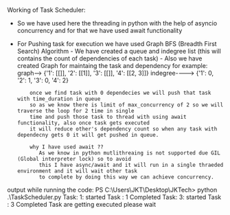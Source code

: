 

Working of Task Scheduler:
  - So we have used here the threading in python with the help of asyncio concurrency and for that
    we have used await functionality 

  - For Pushing task for execution we have used Graph BFS (Breadth First Search) Algorithm
        - We have created a queue and indegree list (this will contains the count of dependencies of each task)
        - Also we have created Graph for maintaing the task and dependency
            for example:
               graph--> {'1': [[]], '2': [[1]], '3': [[]], '4': [[2, 3]]}
               indegree----> {'1': 0, '2': 1, '3': 0, '4': 2}
            
            once we find task with 0 dependecies we will push that task with time_duration in queue
            so as we know there is limit of max_concurrency of 2 so we will traverse the loop for 2 time in single 
            time and push those task to thread with using await functionality, also once task gets executed 
            it will reduce other's dependency count so when any task with dependecny gets 0 it will get pushed in queue.

            why I have used await ?? 
               As we know in python mutlithreaing is not supported due GIL (Global interpreter lock) so to avoid
               this I have async/await and it will run in a single thraeded environment and it will wait other task 
               to complete by doing this way we can achieve concurrency.


output while running the code:
PS C:\Users\JKT\Desktop\JKTech> python .\TaskScheduler.py
Task: 1: started
Task : 1 Completed
Task: 3: started
Task : 3 Completed
Task are getting executed please wait
